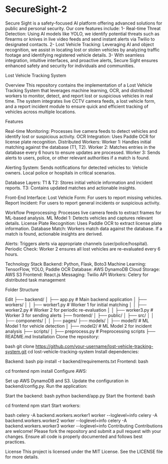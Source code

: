 # SecureSight-2

Secure Sight is a safety-focused AI platform offering advanced solutions for public and personal security. Our core features include:
1- Real-time Threat Detection: Using AI models like YOLO, we identify potential threats such as firearms or knives in live video feeds and send instant alerts via Twilio to designated contacts.
2- Lost Vehicle Tracking: Leveraging AI and object recognition, we assist in locating lost or stolen vehicles by analyzing traffic footage and identifying registered vehicle details.
3- With seamless integration, intuitive interfaces, and proactive alerts, Secure Sight ensures enhanced safety and security for individuals and communities.


Lost Vehicle Tracking System

Overview
This repository contains the implementation of a Lost Vehicle Tracking System that leverages machine learning, OCR, and distributed workers to monitor, detect, and report lost or suspicious vehicles in real time. The system integrates live CCTV camera feeds, a lost vehicle form, and a report incident module to ensure quick and efficient tracking of vehicles across multiple locations.

Features

Real-time Monitoring: Processes live camera feeds to detect vehicles and identify lost or suspicious activity.
OCR Integration: Uses Paddle OCR for license plate recognition.
Distributed Workers:
Worker 1: Handles initial matching against the database (T1, T2).
Worker 2: Matches entries in the database every 6 hours to ensure updates are processed.
Worker 3: Sends alerts to users, police, or other relevant authorities if a match is found.

Alerting System: Sends notifications for detected vehicles to: 
Vehicle owners.
Local police or hospitals in critical scenarios.

Database Layers:
T1 & T2: Stores initial vehicle information and incident reports.
T3: Contains updated matches and actionable insights.

Front-End Interface:
Lost Vehicle Form: For users to report missing vehicles.
Report Incident: For users to report general incidents or suspicious activity.

Workflow
Preprocessing: Processes live camera feeds to extract frames for ML-based analysis.
ML Model 1: Detects vehicles and captures relevant details.
License Plate Recognition: Uses Paddle OCR to extract license plate information.
Database Match:
Workers match data against the database.
If a match is found, actionable insights are derived.

Alerts: Triggers alerts via appropriate channels (user/police/hospital).
Periodic Check: Worker 2 ensures all lost vehicles are re-evaluated every 6 hours.

Technology Stack
Backend: Python, Flask, Boto3
Machine Learning: TensorFlow, YOLO, Paddle OCR
Database: AWS DynamoDB
Cloud Storage: AWS S3
Frontend: React.js
Messaging: Twilio API
Workers: Celery for distributed task management

Folder Structure

Edit
├── backend/
│   ├── app.py               # Main backend application
│   ├── workers/
│   │   ├── worker1.py       # Worker 1 for initial matching
│   │   ├── worker2.py       # Worker 2 for periodic re-evaluation
│   │   ├── worker3.py       # Worker 3 for sending alerts
├── frontend/
│   ├── public/
│   ├── src/
│   │   ├── components/
│   │   ├── pages/
├── models/
│   ├── model1/              # ML Model 1 for vehicle detection
│   ├── model2/              # ML Model 2 for incident analysis
├── scripts/
│   ├── preprocess.py        # Preprocessing scripts
├── README.md
Installation
Clone the repository:

bash
git clone https://github.com/your-username/lost-vehicle-tracking-system.git
cd lost-vehicle-tracking-system
Install dependencies:

Backend:
bash
pip install -r backend/requirements.txt
Frontend:
bash


cd frontend
npm install
Configure AWS:

Set up AWS DynamoDB and S3.
Update the configuration in backend/config.py.
Run the application:

Start the backend:
bash
python backend/app.py
Start the frontend:
bash

cd frontend
npm start
Start workers:

bash
celery -A backend.workers.worker1 worker --loglevel=info
celery -A backend.workers.worker2 worker --loglevel=info
celery -A backend.workers.worker3 worker --loglevel=info
Contributing
Contributions are welcome! Please fork the repository and submit a pull request with your changes. Ensure all code is properly documented and follows best practices.

License
This project is licensed under the MIT License. See the LICENSE file for more details.